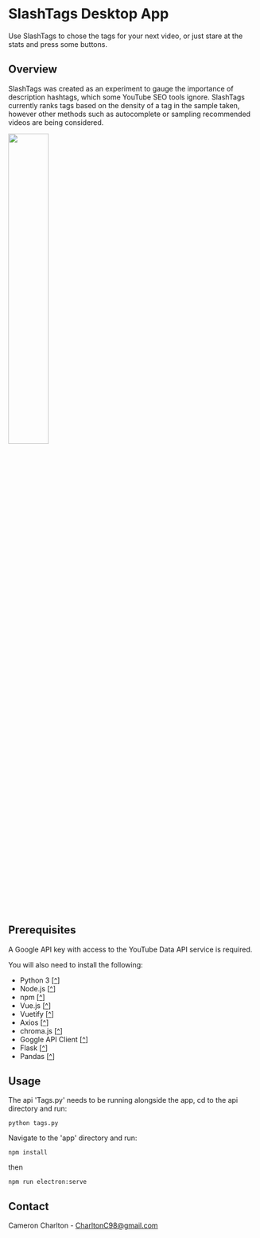 # SlashTags Desktop App
Use SlashTags to chose the tags for your next video, or just stare at the stats and press some buttons.

## Overview
SlashTags was created as an experiment to gauge the importance of description hashtags, which some YouTube SEO tools ignore. SlashTags currently ranks tags based on the density of a tag in the sample taken, however other methods such as autocomplete or sampling recommended videos are being considered.

<img src="https://github.com/CharltonC98/slash-tags/blob/master/app/src/assets/slash_logo_outerglow.png" width="40%">

## Prerequisites
A Google API key with access to the YouTube Data API service is required. 

You will also need to install the following:

* Python 3 [[^](https://www.python.org/)]
* Node.js [[^](https://nodejs.org/en/)]
* npm [[^](https://www.npmjs.com/)] 
* Vue.js [[^](https://vuejs.org)]
* Vuetify [[^](https://vuetifyjs.com/)]
* Axios [[^](https://www.npmjs.com/package/axios)]
* chroma.js [[^](https://www.npmjs.com/package/chroma-js)]
* Goggle API Client [[^](https://github.com/googleapis/google-api-python-client)]
* Flask [[^](https://flask.palletsprojects.com/en/1.1.x/quickstart/)]
* Pandas [[^](https://pypi.org/project/pandas/)]

## Usage
The api 'Tags.py' needs to be running alongside the app, cd to the api directory and run:

```
python tags.py
```

Navigate to the 'app' directory and run:

```
npm install
```
then
```
npm run electron:serve
```

## Contact
Cameron Charlton - CharltonC98@gmail.com
